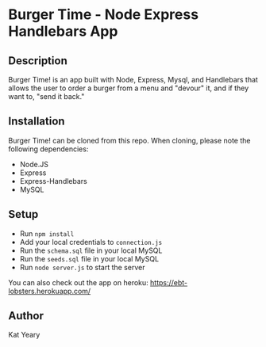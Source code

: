 # Burger Time - Node Express Handlebars App

## Description

Burger Time! is an app built with Node, Express, Mysql, and Handlebars that allows the user to order a burger from a menu and "devour" it, and if they want to, "send it back."

## Installation

Burger Time! can be cloned from this repo. When cloning, please note the following dependencies:

+ Node.JS
+ Express
+ Express-Handlebars
+ MySQL

## Setup

+ Run <code>npm install</code>
+ Add your local credentials to <code>connection.js</code>
+ Run the <code>schema.sql</code> file in your local MySQL
+ Run the <code>seeds.sql</code> file in your local MySQL
+ Run <code>node server.js</code> to start the server

You can also check out the app on heroku: https://ebt-lobsters.herokuapp.com/

## Author

Kat Yeary